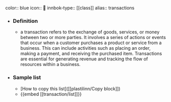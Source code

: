 color:: blue
icon:: 🛒
innbok-type:: [[class]]
alias:: transactions

- ### Definition 
  - a transaction refers to the exchange of goods, services, or money between two or more parties. It involves a series of actions or events that occur when a customer purchases a product or service from a business. This can include activities such as placing an order, making a payment, and receiving the purchased item. Transactions are essential for generating revenue and tracking the flow of resources within a business.
- ### Sample list
  - [How to copy this list]([[plastilinn/Copy block]])
  - {{embed [[transaction/list]]}}



